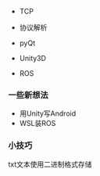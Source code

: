 - TCP
- 协议解析
- pyQt
- Unity3D

- ROS

### 一些新想法

- 用Unity写Android
- WSL装ROS



### 小技巧

txt文本使用二进制格式存储